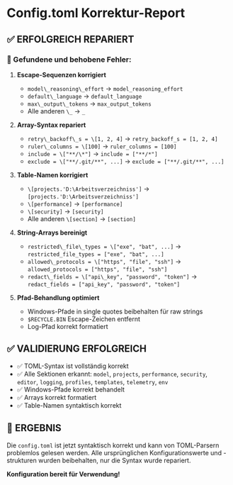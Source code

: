 # Config.toml Korrektur-Report

## ✅ ERFOLGREICH REPARIERT

### 🐛 Gefundene und behobene Fehler:

1. **Escape-Sequenzen korrigiert**
   - `model\_reasoning\_effort` → `model_reasoning_effort`
   - `default\_language` → `default_language`
   - `max\_output\_tokens` → `max_output_tokens`
   - Alle anderen `\_` → `_`

2. **Array-Syntax repariert**
   - `retry\_backoff\_s = \[1, 2, 4]` → `retry_backoff_s = [1, 2, 4]`
   - `ruler\_columns = \[100]` → `ruler_columns = [100]`
   - `include = \["**/\*"]` → `include = ["**/*"]`
   - `exclude = \["**/.git/**", ...]` → `exclude = ["**/.git/**", ...]`

3. **Table-Namen korrigiert**
   - `\[projects.'D:\Arbeitsverzeichniss']` → `[projects.'D:\Arbeitsverzeichniss']`
   - `\[performance]` → `[performance]`
   - `\[security]` → `[security]`
   - Alle anderen `\[section]` → `[section]`

4. **String-Arrays bereinigt**
   - `restricted\_file\_types = \["exe", "bat", ...]` → `restricted_file_types = ["exe", "bat", ...]`
   - `allowed\_protocols = \["https", "file", "ssh"]` → `allowed_protocols = ["https", "file", "ssh"]`
   - `redact\_fields = \["api\_key", "password", "token"]` → `redact_fields = ["api_key", "password", "token"]`

5. **Pfad-Behandlung optimiert**
   - Windows-Pfade in single quotes beibehalten für raw strings
   - `$RECYCLE.BIN` Escape-Zeichen entfernt
   - Log-Pfad korrekt formatiert

## ✅ VALIDIERUNG ERFOLGREICH

- ✅ TOML-Syntax ist vollständig korrekt
- ✅ Alle Sektionen erkannt: `model`, `projects`, `performance`, `security`, `editor`, `logging`, `profiles`, `templates`, `telemetry`, `env`
- ✅ Windows-Pfade korrekt behandelt
- ✅ Arrays korrekt formatiert
- ✅ Table-Namen syntaktisch korrekt

## 🚀 ERGEBNIS

Die `config.toml` ist jetzt syntaktisch korrekt und kann von TOML-Parsern problemlos gelesen werden. Alle ursprünglichen Konfigurationswerte und -strukturen wurden beibehalten, nur die Syntax wurde repariert.

**Konfiguration bereit für Verwendung!**